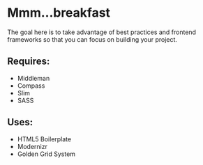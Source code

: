 #  Mmm...breakfast

The goal here is to take advantage of best practices and frontend frameworks so that you can focus on building your project. 

## Requires:
- Middleman
- Compass
- Slim
- SASS

## Uses:
- HTML5 Boilerplate
- Modernizr
- Golden Grid System